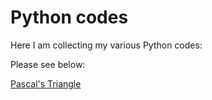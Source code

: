 # Python codes 

Here I am collecting my various Python codes:

Please see below:

[Pascal's Triangle](/python_code/tree/master/pascal_triangle) 

